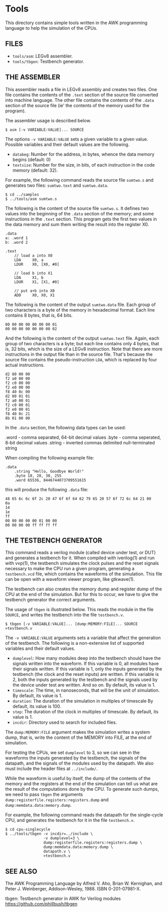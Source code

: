 Tools
=====

This directory contains simple tools written in the AWK programming language
to help the simulation of the CPUs.

## FILES

* `tools/asm`:       LEGv8 assembler.
* `tools/tbgen`:     Testbench generator.


## THE ASSEMBLER

This assembler reads a file in LEGv8 assembly and creates two files.
One file contains the contents of the `.text` section of the source
file converted into machine language.  The other file contains the
contents of the `.data` section of the source file (ie' the contents
of the memory used for the program).

The assembler usage is described below.

	$ asm [-v VARIABLE:VALUE]... SOURCE

The options `-v VARIABLE:VALUE` sets a given variable to a given value.
Possible variables and their default values are the following.

* `databeg`: Number for the address, in bytes, whence the data memory begins (default: 0)
* `textsize`: Number for the size, in bits, of each instruction in the code memory (default: 32).

For example, the following command reads the source file `sumtwo.s` and
generates two files: `sumtwo.text` and `sumtwo.data`.

	$ cd ../samples
	$ ../tools/asm sumtwo.s

The following is the content of the source file `sumtwo.s`.
It defines two values into the beginning of the `.data` section of the memory;
and some instructions in the `.text` section.  This program gets the first two
values in the data memory and sum them writing the result into the register X0.

	.data
	a: .word 1
	b: .word 2
	
	.text
		// load a into X0
		LDA     X0, a
		LDUR    X0, [X0, #0]
	
		// load b into X1
		LDA     X1, b
		LDUR    X1, [X1, #0]
	
		// put a+b into X0
		ADD     X0, X0, X1

The following is the content of the output `sumtwo.data` file.
Each group of two characters is a byte of the memory in hexadecimal format.
Each line contains 8 bytes, that is, 64 bits.

	00 00 00 00 00 00 00 01
	00 00 00 00 00 00 00 02

And the following is the content of the output `sumtwo.text` file.
Again, each group of two characters is a byte; but each line contains
only 4 bytes, that is, 32 bits, which is the size of a LEGv8 instruction.
Note that there are more instructions in the output file than in the
source file.  That's because the source file contains the pseudo-instruction
`LDA`, which is replaced by four actual instructions.

	d2 80 00 00
	f2 a0 00 00
	f2 c0 00 00
	f2 e0 00 00
	f8 40 0c 00
	d2 80 01 01
	f2 a0 00 01
	f2 c0 00 01
	f2 e0 00 01
	f8 40 0c 21
	8b 01 00 00

In the `.data` section, the following data types can be used:

.word  	- comma separated, 64-bit decimal values
.byte	- comma seperated, 8-bit decimal values
.string	- inverted commas delimited null-terminated string

When compiling the following example file:

	.data
 		.string "Hello, Goodbye World!"
 		.byte 10, 20, 30, 255
   		.word 65536, 8446744073709551615

this will produce the following `.data` file:

	48 65 6c 6c 6f 2c 20 47 6f 6f 64 62 79 65 20 57 6f 72 6c 64 21 00
	0a
	14
	1e
	ff
	00 00 00 00 00 01 00 00
	00 00 00 00 ff ff ff ff


## THE TESTBENCH GENERATOR

This command reads a verilog module (called device under test, or DUT)
and generates a testbench for it.  When compiled with iverilog(1) and
run with vvp(1), the testbench simulates the clock pulses and the reset
signals necessary to make the CPU run a given program, generating a
`testbench.vcd` file, which contains the waveforms of the simulation.
This file can be open with a waveform viewer program, like gtkwave(1).

The testbench can also creates the memory dump and register dump of the
CPU at the end of the simulation.  But for this to occur, we have to give
the testbench generator the correct arguments.

The usage of `tbgen` is illustrated below.
This reads the module in the file `SOURCE`,
and writes the testbench into the file `testbench.v`.

	$ tbgen [-v VARIABLE:VALUE]... [dump:MEMORY:FILE]... SOURCE >testbench.v

The `-v VARIABLE:VALUE` arguments sets a variable that affect the generation
of the testbench.  The following is a non-extensive list of supported variables
and their default values.

* `dumplevel`:  How many modules deep into the testbench should have the
                signals written into the waveform.  If this variable is 0,
                all modules have their signals written.  If this variable
                is 1, only the inputs generated by the testbench (the clock
                and the reset inputs) are written.  If this variable is 2,
                both the inputs generated by the testbench and the signals
                used by the device under test are written.  And so on.
                By default, its value is 1.
* `timescale`:  The time, in nanoseconds, that will be the unit of simulation.
                By default, its value is 1.
* `duration`:   The duration of the simulation in multiples of timescale
                By default, its value is 100.
* `step`:       The duration of the clock in multiples of timescale.
                By default, its value is 1.
* `incdir`:     Directory used to search for included files.

The `dump:MEMORY:FILE` argument makes the simulation writes a system dump,
that is, write the content of the MEMORY into FILE, at the end of simulation.

For testing the CPUs, we set `dumplevel` to 3, so we can see in the waveforms
the inputs generated by the testbench, the signals of the datapath, and the
signals of the modules used by the datapath.  We also must include the header
files at `../include/`.

While the waveform is useful by itself, the dump of the contents of the memory
and the registers at the end of the simulation can tell us what are the result
of the computations done by the CPU.  To generate such dumps, we need to pass
`tbgen` the arguments `dump:registerfile.registers:registers.dump` and
`dump:memdata.data:memory.dump`.

For example, the following command reads the datapath for the single-cycle CPU,
and generates the testbench for it in the file `testbench.v`.

	$ cd cpu-singlecycle
	$ ../tools/tbgen -v incdir=../include \
	                 -v dumplevel=3 \
	                 dump:registerfile.registers:registers.dump \
	                 dump:memdata.data:memory.dump \
	                 datapath.v \
	                 >testbench.v


## SEE ALSO

The AWK Programming Language
by Alfred V. Aho, Brian W. Kernighan, and Peter J. Weinberger,
Addison-Wesley, 1988.
ISBN 0-201-07981-X.

tbgen: Testbench generator in AWK for Verilog modules 
https://github.com/phillbush/tbgen
